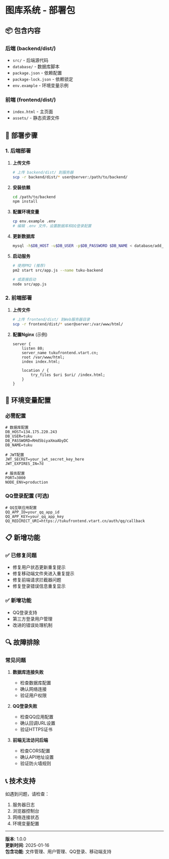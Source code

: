 # 图库系统 - 部署包

## 📦 包含内容

### 后端 (backend/dist/)
- `src/` - 后端源代码
- `database/` - 数据库脚本
- `package.json` - 依赖配置
- `package-lock.json` - 依赖锁定
- `env.example` - 环境变量示例

### 前端 (frontend/dist/)
- `index.html` - 主页面
- `assets/` - 静态资源文件

## 🚀 部署步骤

### 1. 后端部署

1. **上传文件**
   ```bash
   # 上传 backend/dist/ 到服务器
   scp -r backend/dist/* user@server:/path/to/backend/
   ```

2. **安装依赖**
   ```bash
   cd /path/to/backend
   npm install
   ```

3. **配置环境变量**
   ```bash
   cp env.example .env
   # 编辑 .env 文件，设置数据库和QQ登录配置
   ```

4. **更新数据库**
   ```bash
   mysql -h$DB_HOST -u$DB_USER -p$DB_PASSWORD $DB_NAME < database/add_third_party_login.sql
   ```

5. **启动服务**
   ```bash
   # 使用PM2 (推荐)
   pm2 start src/app.js --name tuku-backend
   
   # 或直接启动
   node src/app.js
   ```

### 2. 前端部署

1. **上传文件**
   ```bash
   # 上传 frontend/dist/ 到Web服务器目录
   scp -r frontend/dist/* user@server:/var/www/html/
   ```

2. **配置Nginx** (示例)
   ```nginx
   server {
       listen 80;
       server_name tukufrontend.vtart.cn;
       root /var/www/html;
       index index.html;
       
       location / {
           try_files $uri $uri/ /index.html;
       }
   }
   ```

## 🔧 环境变量配置

### 必需配置
```env
# 数据库配置
DB_HOST=134.175.220.243
DB_USER=tuku
DB_PASSWORD=RHd5biyaXmaAbyDC
DB_NAME=tuku

# JWT配置
JWT_SECRET=your_jwt_secret_key_here
JWT_EXPIRES_IN=7d

# 服务配置
PORT=3000
NODE_ENV=production
```

### QQ登录配置 (可选)
```env
# QQ互联应用配置
QQ_APP_ID=your_qq_app_id
QQ_APP_KEY=your_qq_app_key
QQ_REDIRECT_URI=https://tukufrontend.vtart.cn/auth/qq/callback
```

## 📋 新增功能

### ✅ 已修复问题
- 修复用户状态更新重复提示
- 修复移动端文件夹进入重复提示
- 修复前端请求拦截器问题
- 修复登录错误信息重复显示

### ✅ 新增功能
- QQ登录支持
- 第三方登录用户管理
- 改进的错误处理机制

## 🔍 故障排除

### 常见问题

1. **数据库连接失败**
   - 检查数据库配置
   - 确认网络连接
   - 验证用户权限

2. **QQ登录失败**
   - 检查QQ应用配置
   - 确认回调URL设置
   - 验证HTTPS证书

3. **前端无法访问后端**
   - 检查CORS配置
   - 确认API地址设置
   - 验证防火墙规则

## 📞 技术支持

如遇到问题，请检查：
1. 服务器日志
2. 浏览器控制台
3. 网络连接状态
4. 环境变量配置

---
**版本**: 1.0.0  
**更新时间**: 2025-01-16  
**包含功能**: 文件管理、用户管理、QQ登录、移动端支持






